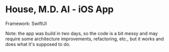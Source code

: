 # House, M.D. AI - iOS App

Framework: SwiftUI

Note: the app was build in two days, so the code is a bit messy and may require some architecture improvements, refactoring, etc., but it works and does what it's supposed to do.

